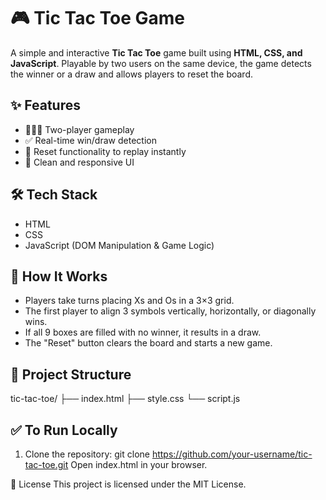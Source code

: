 # 🎮 Tic Tac Toe Game

A simple and interactive **Tic Tac Toe** game built using **HTML, CSS, and JavaScript**. Playable by two users on the same device, the game detects the winner or a draw and allows players to reset the board.

## ✨ Features

- 🧑‍🤝‍🧑 Two-player gameplay
- ✅ Real-time win/draw detection
- 🔄 Reset functionality to replay instantly
- 🎨 Clean and responsive UI


## 🛠️ Tech Stack

- HTML
- CSS
- JavaScript (DOM Manipulation & Game Logic)

## 🧠 How It Works

- Players take turns placing Xs and Os in a 3×3 grid.
- The first player to align 3 symbols vertically, horizontally, or diagonally wins.
- If all 9 boxes are filled with no winner, it results in a draw.
- The "Reset" button clears the board and starts a new game.

## 📁 Project Structure
tic-tac-toe/
├── index.html
├── style.css
└── script.js

## ✅ To Run Locally

1. Clone the repository:
   git clone https://github.com/your-username/tic-tac-toe.git
Open index.html in your browser.

📄 License
This project is licensed under the MIT License.
